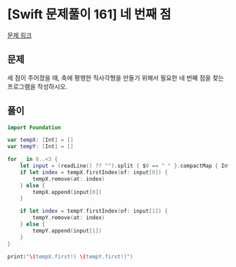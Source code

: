 # [Swift 문제풀이 161] 네 번째 점
 
[문제 링크](https://www.acmicpc.net/problem/3009)

## 문제

세 점이 주어졌을 때, 축에 평행한 직사각형을 만들기 위해서 필요한 네 번째 점을 찾는 프로그램을 작성하시오.

## 풀이

```swift
import Foundation

var tempX: [Int] = []
var tempY: [Int] = []

for _ in 0..<3 {
    let input = (readLine() ?? "").split { $0 == " " }.compactMap { Int($0) }
    if let index = tempX.firstIndex(of: input[0]) {
        tempX.remove(at: index)
    } else {
        tempX.append(input[0])
    }

    if let index = tempY.firstIndex(of: input[1]) {
        tempY.remove(at: index)
    } else {
        tempY.append(input[1])
    }
}

print("\(tempX.first!) \(tempY.first!)")
```
